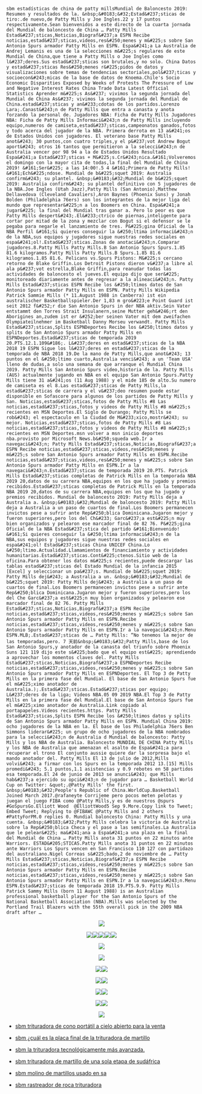 
```
sbm estadísticas de china de patty millsMundial de Baloncesto 2019: Resumen y resultados de la. &nbsp;&#0183;&#32;Estad&#237;sticas de tiro:.de nuevo,de Patty Mills y Joe Ingles.22 y 17 puntos respectivamente.Sean bienvenidos a este directo de la cuarta jornada del Mundial de baloncesto de China … Patty Mills Estad&#237;sticas,Noticias,Biograf&#237;a ESPN Recibe noticias,estad&#237;sticas,videos,res&#250;menes y m&#225;s sobre San Antonio Spurs armador Patty Mills en ESPN. Espa&#241;a La Australia de Andrej Lemanis es una de la selecciones m&#225;s regulares de este Mundial de China,que tiene a Patty Mills o Joe Ingles como l&#237;deres.Sus estad&#237;sticas son brutales,y no solo. China Datos y estad&#237;sticas Res&#250;menes r&#225;pidos de datos y visualizaciones sobre temas de tendencias sectoriales,pol&#237;ticas y socioecon&#243;micas de la base de datos de Knoema.Chile's Socio Economic Disparities Exposed by Weeks of Protests The Pressure of Low and Negative Interest Rates China Trade Data Latest Official Statistics Aprender m&#225;s As&#237; vivimos la segunda jornada del Mundial de China As&#237; vivimos la segunda jornada del Mundial de China.estad&#237;sticas y an&#233;cdotas de los partidos.Lorenzo Lara;.Canast&#243;n de Patty Mills que entra a canasta y anota forzando la personal de. Jugadores NBA: Ficha de Patty Mills Jugadores NBA: Ficha de Patty Mills Informaci&#243;n de Patty Mills incluyendo equipo,numeros de camiseta,estad&#237;sticas,campeonatos ganados,fotos y todo acerca del jugador de la NBA. Primera derrota en 13 a&#241;os de Estados Unidos con jugadores. El veterano base Patty Mills anot&#243; 30 puntos,con cuatro triples,y el p&#237;vot Andrew Bogut aport&#243; otros 16 tantos que permitieron a la selecci&#243;n de Australia vencer por 98 94 a la de Estados Unidos Resultado Espa&#241;a Estad&#237;sticas + M&#225;s.Cr&#243;nica.&#161;Volveremos el domingo con la mayor cita de todas,la final del Mundial de China 2019! &#161;Ser&#225; a las 14:00!.5 4 &#161;Primera de Patty Mills! &#161;Ech&#225;ndose. Mundial de b&#225;squet 2019: Australia confirm&#243; su plantel. &nbsp;&#0183;&#32;Mundial de b&#225;squet 2019: Australia confirm&#243; su plantel definitivo con 5 jugadores de la NBA.Joe Ingles (Utah Jazz),Patty Mills (San Antonio),Matthew Dellavedova (Cleveland Cavaliers),Aron Baynes (Phoenix Suns) y Jonah Bolden (Philadelphia 76ers) son los integrantes de la mejor liga del mundo que representar&#225;n a los Boomers en China. Espa&#241;a jugar&#225; la final del Mundial tras ganar a. Pero lo peor es que Patty Mills despert&#243;.El&#233;ctrico de piernas,inteligente para cortar por mitad de la zona y mezclar con Bogut si el defensor se le pegaba para negarle el lanzamiento de tres. P&#225;gina Oficial de la NBA Perfil &#161;Si quieres conseguir la &#250;ltima informaci&#243;n de la NBA,sus equipos y jugadores sigue nuestras redes sociales en espa&#241;ol!.Estad&#237;sticas.Zonas de anotaci&#243;n.Comparar jugadores.8.Patty Mills Patty Mills.B San Antonio Spurs Spurs.1.85 81.6 kilogramos.Patty Mills Patty Mills.B Spurs.1.85 81.6 kilogramos.1.85 81.6. Pelicans vs.Spurs Pistons: M&#225;s cercano retorno de Blake Griffin.Los Detroit Pistons dieron v&#237;a libre al ala p&#237;vot estrella,Blake Griffin,para reanudar todas las actividades de baloncesto el jueves.El equipo dijo que ser&#225; monitoreado diariamente antes de regresar a la alineaci&#243;n. Patty Mills Estad&#237;sticas ESPN Recibe los &#250;ltimos datos de San Antonio Spurs armador Patty Mills en ESPN. Patty Mills Wikipedia Patrick Sammie Mills (* 11.August 1988 in Canberra) ist ein australischer Basketballspieler.Der 1,83 m gro&#223;e Point Guard ist seit 2012 f&#252;r die San Antonio Spurs in der NBA aktiv.Sein Vater entstammt den Torres Strait Insulanern,seine Mutter geh&#246;rt den Aborigines an,zudem ist er &#252;ber seinen Vater mit dem zweifachen Olympiateilnehmer im Basketball Danny Morseu verwandt. Patty Mills Estad&#237;sticas,Splits ESPNDeportes Recibe los &#250;ltimos datos y splits de San Antonio Spurs armador Patty Mills en ESPNDeportes.Estad&#237;sticas de temporada 2019 20.PTS.12.1.109&#186;. L&#237;deres en estad&#237;sticas de la NBA 2018 19 ESPN Sigue los l&#237;deres en estad&#237;sticas de la temporada de NBA 2018 19.De la mano de Patty Mills,que anot&#243; 13 puntos en el &#250;ltimo cuarto,Australia venci&#243; a un 'Team USA' lleno de dudas,a solo una semana de que arranque el Mundial China 2019. Patty Mills San Antonio Spurs video,historia de la. Patty Mills (AUS) actualmente jugando en NBA en el equipo San Antonio Spurs.Patty Mills tiene 31 a&#241;os (11 Aug 1988) y el mide 185 de alto.Su numero de camiseta es el 8.Las estad&#237;sticas de Patty Mills,la estad&#237;sticas de carrera y el v&#237;deo resumen puede estar disponible en Sofascore para algunos de los partidos de Patty Mills y San. Noticias,estad&#237;sticas,fotos de Patty Mills #8 Las noticias,estad&#237;sticas,fotos y videos de Patty Mills #8 m&#225;s recientes en MSN Deportes.El Siglo de Durango; Patty Mills se rob&#243; el espectaculo en la Ciudad de M&#233;xico,mostr&#243; su mejor. Noticias,estad&#237;sticas,fotos de Patty Mills #8 Las noticias,estad&#237;sticas,fotos y videos de Patty Mills #8 m&#225;s recientes en MSN Deportes.msn volver a msn inicio deportes nba.provisto por Microsoft News.b&#250;squeda web.Ir a navegaci&#243;n; Patty Mills Estad&#237;sticas,Noticias,Biograf&#237;a ESPN Recibe noticias,estad&#237;sticas,videos,res&#250;menes y m&#225;s sobre San Antonio Spurs armador Patty Mills en ESPN.Recibe noticias,estad&#237;sticas,videos,res&#250;menes y m&#225;s sobre San Antonio Spurs armador Patty Mills en ESPN.Ir a la navegaci&#243;n.Estad&#237;sticas de temporada 2019 20.PTS. Patrick Mills Estad&#237;sticas completas de Patrick Mills en la temporada NBA 2019 20,datos de su carrera NBA,equipos en los que ha jugado y premios recibidos.Estad&#237;sticas completas de Patrick Mills en la temporada NBA 2019 20,datos de su carrera NBA,equipos en los que ha jugado y premios recibidos. Mundial de baloncesto 2019: Patty Mills deja a Australia a. &nbsp;&#0183;&#32;Mundial de baloncesto 2019: Patty Mills deja a Australia a un paso de cuartos de final.Los Boomers permanecen invictos pese a sufrir ante Rep&#250;blica Dominicana.Jugaron mejor y fueron superiores,pero los del Ch&#233; Garc&#237;a est&#225;n muy bien organizados y pelearon ese marcador final de 82 76. P&#225;gina Oficial de la NBA Estad&#237;stica del partido &#161;Bienvenido! &#161;Si quieres conseguir la &#250;ltima informaci&#243;n de la NBA,sus equipos y jugadores sigue nuestras redes sociales en espa&#241;ol! Estad&#237;sticas China UNICEF China.Lo &#250;ltimo.Actualidad.Llamamientos de financiamiento y actividades humanitarias.Estad&#237;sticas.Cont&#225;ctenos.Sitio web de la oficina.Para obtener los datos m&#225;s recientes,puede descargar las tablas estad&#237;sticas del Estado Mundial de la infancia 2015 [Excel] y seleccionar un pa&#237;s. Mundial de b&#225;squet 2019: Patty Mills dej&#243; a Australia a un. &nbsp;&#0183;&#32;Mundial de b&#225;squet 2019: Patty Mills dej&#243; a Australia a un paso de cuartos de final.Los Boomers permanecen invictos pese a sufrir ante Rep&#250;blica Dominicana.Jugaron mejor y fueron superiores,pero los del Che Garc&#237;a est&#225;n muy bien organizados y pelearon ese marcador final de 82 76. Patty Mills Estad&#237;sticas,Noticias,Biograf&#237;a ESPN Recibe noticias,estad&#237;sticas,videos,res&#250;menes y m&#225;s sobre San Antonio Spurs armador Patty Mills en ESPN.Recibe noticias,estad&#237;sticas,videos,res&#250;menes y m&#225;s sobre San Antonio Spurs armador Patty Mills en ESPN.Ir a la navegaci&#243;n.Menu ESPN.MLB;.Estad&#237;sticas de … Patty Mills: “No tenemos la mejor de las temporadas,pero. 7 天前&nbsp;&#0183;&#32;Patty Mills,base de los San Antonio Spurs,y anotador de la canasta del triunfo sobre Phoenix Suns 121 119 dijo este s&#225;bado que el equipo est&#225; aprendiendo a aprovechar los momentos claves del. Patty Mills Estad&#237;sticas,Noticias,Biograf&#237;a ESPNDeportes Recibe noticias,estad&#237;sticas,videos,res&#250;menes y m&#225;s sobre San Antonio Spurs armador Patty Mills en ESPNDeportes. El Top 3 de Patty Mills en la primera fase del Mundial. El base de San Antonio Spurs fue el m&#225;ximo anotador de Australia.);.Estad&#237;sticas.Estad&#237;sticas por equipo; L&#237;deres de la liga; Videos NBA.05 09 2019 NBA.El Top 3 de Patty Mills en la primera fase del Mundial.El base de San Antonio Spurs fue el m&#225;ximo anotador de Australia.Link copiado al portapapeles.Videos recientes.https. Patty Mills Estad&#237;sticas,Splits ESPN Recibe los &#250;ltimos datos y splits de San Antonio Spurs armador Patty Mills en ESPN. Mundial China 2019: ocho jugadores de la NBA en la. El base de los Philadelphia 76ers Ben Simmons liderar&#225; un grupo de ocho jugadores de la NBA nombrados para la selecci&#243;n de Australia d Mundial de baloncesto: Patty Mills y los NBA de Australia. Baloncesto MUNDIAL DE CHINA Patty Mills y los NBA de Australia que amenazan el asalto de Espa&#241;a para recuperar el trono El conjunto aussie quiere dar la sorpresa bajo el mando anotador del. Patty Mills El 13 de julio de 2012,Mills volvi&#243; a firmar con los Spurs en la temporada 2012 13.[15] Mills promedi&#243; 5.1 puntos,1.1 asistencias y 0.9 rebotes en 58 partidos esa temporada.El 24 de junio de 2013 se anunci&#243; que Mills hab&#237;a ejercido su opci&#243;n de jugador para … Basketball World Cup on Twitter: &quot;.@Patty Mills' the first. &nbsp;&#0183;&#32;People's Republic of China.WorldCup.Basketball Joined March 2017.@rafaneyte Corrijeme pero pocos meten pelotas y juegan el juego FIBA como @Patty Mills,y es de nuestros @spurs #GoSpursGo.Elliott Wood ‏ @ElliottWood5 Sep 9.More.Copy link to Tweet; Embed Tweet; Replying to @FIBAWC @Patty Mills and 2 others #PattyForPM.0 replies 0. Mundial baloncesto China: Patty Mills y una cuenta. &nbsp;&#0183;&#32;Patty Mills celebra la victoria de Australia sobre la Rep&#250;blica Checa y el pase a las semifinales.La Australia que le pelear&#225; ma&#241;ana a Espa&#241;a una plaza en la final del Mundial de China … Patty Mills anota 31 puntos en 22 minutos ante Warriors. ESTAD&#205;STICAS.Patty Mills anota 31 puntos en 22 minutos ante Warriors Los Spurs vencen en San Francisco 110 127 con partidazo del australiano.Nigel Correas s&#225;bado,2 de noviembre de … Patty Mills Estad&#237;sticas,Noticias,Biograf&#237;a ESPN Recibe noticias,estad&#237;sticas,videos,res&#250;menes y m&#225;s sobre San Antonio Spurs armador Patty Mills en ESPN.Recibe noticias,estad&#237;sticas,videos,res&#250;menes y m&#225;s sobre San Antonio Spurs armador Patty Mills en ESPN.Ir a la navegaci&#243;n.Menu ESPN.Estad&#237;sticas de temporada 2018 19.PTS.9.9. Patty Mills Patrick Sammy Mills (born 11 August 1988) is an Australian professional basketball player for the San Antonio Spurs of the National Basketball Association (NBA).Mills was selected by the Portland Trail Blazers with the 55th overall pick in the 2009 NBA draft after … 
```

<div align="center">

<a href="https://es-crusher.shibang-china.com/github&k=sbm+estad%C3%ADsticas+de+china+de+patty+mills"><img src="https://static.shibang-china.com/es/crusher/logo.jpg"></a>

<a href="https://es-crusher.shibang-china.com/github&k=sbm+estad%C3%ADsticas+de+china+de+patty+mills"><img src="https://static.shibang-china.com/es/crusher/index.jpg"></a><a href="https://es-crusher.shibang-china.com/material.htmlgithub&k=sbm+estad%C3%ADsticas+de+china+de+patty+mills"><img src="https://static.shibang-china.com/es/crusher/material.jpg"></a><a href="https://es-crusher.shibang-china.com/application.htmlgithub&k=sbm+estad%C3%ADsticas+de+china+de+patty+mills"><img src="https://static.shibang-china.com/es/crusher/application.jpg"></a><a href="https://es-crusher.shibang-china.com/aboutus.htmlgithub&k=sbm+estad%C3%ADsticas+de+china+de+patty+mills"><img src="https://static.shibang-china.com/es/crusher/aboutus.jpg"></a><a href="https://es-crusher.shibang-china.com/contact.htmlgithub&k=sbm+estad%C3%ADsticas+de+china+de+patty+mills"><img src="https://static.shibang-china.com/es/crusher/contact.jpg"></a>

<a href="https://es-crusher.shibang-china.com/github&k=sbm+estad%C3%ADsticas+de+china+de+patty+mills"><img src="https://static.shibang-china.com/es/crusher/banner.jpg"></a>

<a href="https://swt.shibang-china.com/github&k=sbm+estad%C3%ADsticas+de+china+de+patty+mills"><img src="https://static.shibang-china.com/es/crusher/text.jpg"></a>

<a href="https://swt.shibang-china.com/github&k=sbm+estad%C3%ADsticas+de+china+de+patty+mills"><img src="https://static.shibang-china.com/es/crusher/chat.jpg"></a><a href="https://es-crusher.shibang-china.com/contact.htmlgithub&k=sbm+estad%C3%ADsticas+de+china+de+patty+mills"><img src="https://static.shibang-china.com/es/crusher/message.jpg"></a>

<a href="https://es-crusher.shibang-china.com/products/pe.htmlgithub&k=sbm+estad%C3%ADsticas+de+china+de+patty+mills"><img src="https://static.shibang-china.com/es/crusher/pe.jpg"></a><a href="https://es-crusher.shibang-china.com/products/pf.htmlgithub&k=sbm+estad%C3%ADsticas+de+china+de+patty+mills"><img src="https://static.shibang-china.com/es/crusher/pf.jpg"></a>

<a href="https://es-crusher.shibang-china.com/products/hpt.htmlgithub&k=sbm+estad%C3%ADsticas+de+china+de+patty+mills"><img src="https://static.shibang-china.com/es/crusher/hpt.jpg"></a><a href="https://es-crusher.shibang-china.com/products/vsi.htmlgithub&k=sbm+estad%C3%ADsticas+de+china+de+patty+mills"><img src="https://static.shibang-china.com/es/crusher/vsi.jpg"></a>

<a href="https://es-crusher.shibang-china.com/products/klv.htmlgithub&k=sbm+estad%C3%ADsticas+de+china+de+patty+mills"><img src="https://static.shibang-china.com/es/crusher/klv.jpg"></a><a href="https://es-crusher.shibang-china.com/products/portable.htmlgithub&k=sbm+estad%C3%ADsticas+de+china+de+patty+mills"><img src="https://static.shibang-china.com/es/crusher/portable.jpg"></a>

<a href="https://swt.shibang-china.com/github&k=sbm+estad%C3%ADsticas+de+china+de+patty+mills"><img src="https://static.shibang-china.com/es/crusher/case.jpg"></a>

</div>


* [sbm trituradora de cono portátil a cielo abierto para la venta](sbm%20trituradora%20de%20cono%20port%C3%A1til%20a%20cielo%20abierto%20para%20la%20venta.md)

* [sbm ¿cuál es la placa final de la trituradora de martillo ](sbm%20%C2%BFcu%C3%A1l%20es%20la%20placa%20final%20de%20la%20trituradora%20de%20martillo%20.md)

* [sbm la trituradora tecnológicamente más avanzada.](sbm%20la%20trituradora%20tecnol%C3%B3gicamente%20m%C3%A1s%20avanzada..md)

* [sbm trituradora de martillo de una sola etapa de sudáfrica](sbm%20trituradora%20de%20martillo%20de%20una%20sola%20etapa%20de%20sud%C3%A1frica.md)

* [sbm molino de martillos usado en sa](sbm%20molino%20de%20martillos%20usado%20en%20sa.md)

* [sbm rastreador de roca trituradora](sbm%20rastreador%20de%20roca%20trituradora.md)